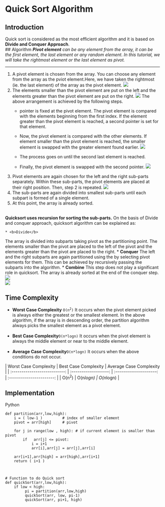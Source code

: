 # Quick Sort Algorithm
## Introduction

<p> Quick sort is considered as the most efficient algorithm and it is based on <b>Divide and Conquer Approach</b>. <br>
## Algorithm 
<i><b>Pivot element</b> can be any element from the array, it can be the first element, the last element or any random element. In this tutorial, we will take the rightmost element or the last element as pivot.</i>


<hr>


 
1.  A pivot element is chosen from the array. You can choose any      element from the array as the pviot element.Here, we have         taken the rightmost (ie. the last element) of the array as        the pivot element.
![](images/quicksort_1.jpg)
2. The elements smaller than the pivot element are put on the left and the elements greater than the pivot element are put on the right.
 ![](images/quicksort_2.jpg)
The above arrangement is achieved by the following steps.
    *  pointer is fixed at the pivot element. The pivot element is compared with the elements beginning from the first index. If the element greater than the pivot element is reached, a second pointer is set for that element.
 
    * Now, the pivot element is compared with the other elements. If element smaller than the pivot element is reached, the smaller element is swapped with the greater element found earlier.
    ![](images/quicksort_3.jpg)
    * The process goes on until the second last element is reached.
 
    * Finally, the pivot element is swapped with the second pointer.
     ![](images/quicksort_4.jpg)
3. Pivot elements are again chosen for the left and the right sub-parts separately. Within these sub-parts, the pivot elements are placed at their right position. Then, step 2 is repeated.
     ![](images/quicksort_5.jpg)
4. The sub-parts are again divided into smallest sub-parts until each subpart is formed of a single element.
5. At this point, the array is already sorted.
<br>
<b>Quicksort uses recursion for sorting the sub-parts.</b>
On the basis of Divide and conquer approach, quicksort algorithm can be explained as:

    * <b>Divide</b>
The array is divided into subparts taking pivot as the partitioning point. The elements smaller than the pivot are placed to the left of the pivot and the elements greater than the pivot are placed to the right.
    * <b>Conquer</b>
The left and the right subparts are again partitioned using the by selecting pivot elements for them. This can be achieved by recursively passing the subparts into the algorithm.
    * <b>Combine</b>
This step does not play a significant role in quicksort. The array is already sorted at the end of the conquer step.
![](images/quicksort_6.jpg)<br>
![](images/quicksort_7.jpg)

## Time Complexity
* <b>Worst Case Complexity</b> <code>O(n<sup>2</sup>)</code>
It occurs when the pivot element picked is always either the greatest or the smallest element.
In the above algorithm, if the array is in descending order, the partition algorithm always picks the smallest element as a pivot element.<br><br>
* <b>Best Case Complexity</b><code>O(n*logn)</code>
It occurs when the pivot element is always the middle element or near to the middle element.<br><br>
* <b>Average Case Complexity</b><code>O(n*logn)</code>
It occurs when the above conditions do not occur.<br>
 


| Worst Case Complexity         | Best Case Complexity  | Average Case Complexity |
| :---------------------------: | :-------------------: | :---------------------: | :-----------------------: |
| O(n<sup>2</sup>)      | O(n*logn)       | O(n*logn)                                |

## Implementation
Python
```
def partition(arr,low,high): 
    i = ( low-1 )         # index of smaller element 
    pivot = arr[high]     # pivot 
  
    for j in range(low , high): # if current element is smaller than pivot 
        if   arr[j] <= pivot:  
            i = i+1 
            arr[i],arr[j] = arr[j],arr[i] 
  
    arr[i+1],arr[high] = arr[high],arr[i+1] 
    return ( i+1 ) 
  

  
# Function to do Quick sort 
def quickSort(arr,low,high): 
    if low < high: 
         pi = partition(arr,low,high) 
         quickSort(arr, low, pi-1) 
         quickSort(arr, pi+1, high) 
```         
